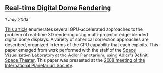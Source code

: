 ## [Real-time Digital Dome Rendering][realtimedome]

*1 July 2008*

[This article][realtimedome] enumerates several GPU-accelerated approaches to the problem of real-time 3D rendering using multi-projector edge-blended digital dome displays. A variety of spherical correction approaches are described, organized in terms of the GPU capability that each exploits. This paper emerged from work performed with the staff of the [Space Visualization Laboratory][svl] at the Adler Planetarium, using [Adler's Definiti Space Theater][definiti]. This paper was presented at the [2008 meeting of the International Planetarium Society][ips2008].

[realtimedome]: articles/realtimedome/index.html
[svl]:          http://www.adlerplanetarium.org/researchcollections/svl/
[definiti]:     http://www.adlerplanetarium.org/experience/shows/theaters
[ips2008]:      talks.html#ips-08
